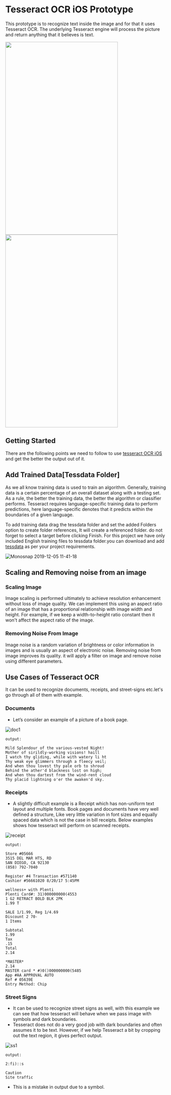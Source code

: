 # Tesseract OCR iOS Prototype

This prototype is to recognize text inside the image and for that it uses Tesseract OCR. The underlying Tesseract engine will process the picture and return anything that it believes is text.

<img src="https://user-images.githubusercontent.com/8736329/70211504-4678b500-175b-11ea-9479-8362a0b8cde0.gif"
width="350" height="600">     <img src="https://user-images.githubusercontent.com/8736329/70211414-031e4680-175b-11ea-8575-c371f08b0720.gif"
width="350" height="600"> 

## Getting Started

There are the following points we need to follow to use [tesseract OCR iOS](https://github.com/gali8/Tesseract-OCR-iOS) and get the better the output out of it. 

## Add Trained Data[Tessdata Folder]

As we all know training data is used to train an algorithm. Generally, training data is a certain percentage of an overall dataset along with a testing set. As a rule, the better the training data, the better the algorithm or classifier performs. Tesseract requires language-specific training data to perform predictions, here language-specific denotes that it predicts within the boundaries of a given language.

To add training data drag the tessdata folder and set the added Folders option to create folder references, It will create a referenced folder. do not forget to select a target before clicking Finish.
For this project we have only included English training files to tessdata folder.you can download and add [tessdata](https://github.com/tesseract-ocr/tessdata) as per your project requirements.

![Monosnap 2019-12-05 11-41-18](https://user-images.githubusercontent.com/8736329/70208814-88eac380-1754-11ea-81ea-c66b2a789dc0.png)

## Scaling and Removing noise from an image

### Scaling Image

Image scaling is performed ultimately to achieve resolution enhancement without loss of image quality. We can implement this using an aspect ratio of an image that has a proportional relationship with image width and height. For example, if we keep a width-to-height ratio constant then it won't affect the aspect ratio of the image.

### Removing Noise From Image

Image noise is a random variation of brightness or color information in images and is usually an aspect of electronic noise. Removing noise from image improves its quality. it will apply a filter on image and remove noise using different parameters.


## Use Cases of Tesseract OCR

It can be used to recognize documents, receipts, and street-signs etc.let's go through all of them with example.

### Documents 

- Let’s consider an example of a picture of a book page.

![doc1](https://user-images.githubusercontent.com/8736329/70234375-886b2080-1786-11ea-9f66-b68dfb759dcb.png)

```
output:

Mild Splendour of the various-vested Night!
Mother of sirildly-working visions! haill
I watch thy gliding, while with watery li ht
Thy weak eye glimmers through a fleecy veil;
And when thou lovest thy pale orb to shroud
Behind the ather'd blackness lost on high;
And when thou dartest from the wind-rent cloud
Thy placid lightning o'er the awaken'd sky.
```


### Receipts

- A slightly difficult example is a Receipt which has non-uniform text layout and multiple fonts. Book pages and documents have very well defined a structure, Like very little variation in font sizes and equally spaced data which is not the case in bill receipts. Below examples shows how tesseract will perform on scanned receipts.


![receipt](https://user-images.githubusercontent.com/8736329/70234293-5b1e7280-1786-11ea-8b18-27728a210bc0.png)

```
output:

Store #05666
3515 DEL MAR HTS, RD
SAN DIEGO, CA 92130
(858) 792-7040

Register #4 Transaction #571140
Cashier #56661020 8/20/17 5:45PM

wellness+ with Plenti
Plenti Card#: 31)000000000(4553
1 G2 RETRACT BOLD BLK 2PK
1.99 T

SALE 1/1.99, Reg 1/4.69
Discount 2 70-
1 Items

Subtotal
1.99
Tax
.15
Total
2.14

*MASTER*
2.14
MASTER card * #)0()000000000(5485
App #AA APPROVAL AUTO
Ref # 05639E
Entry Method: Chip
```


### Street Signs

- It can be used to recognize street signs as well, with this example we can see that how tesseract will behave when we pass image with symbols and dark boundaries.
- Tesseract does not do a very good job with dark boundaries and often assumes it to be text. However, if we help Tesseract a bit by cropping out the text region, it gives perfect output.

![ss1](https://user-images.githubusercontent.com/8736329/70234485-bfd9cd00-1786-11ea-8f7e-1e328fc63733.jpeg)

```
output:

2:fi)::s

Caution
Site traffic
```
- This is a mistake in output due to a symbol. 

